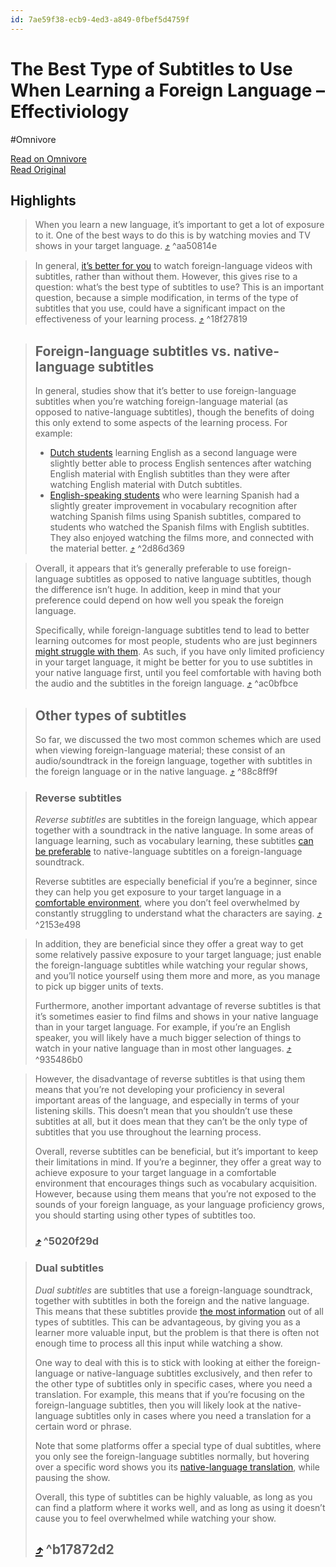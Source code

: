 ```yaml
---
id: 7ae59f38-ecb9-4ed3-a849-0fbef5d4759f
---
```


# The Best Type of Subtitles to Use When Learning a Foreign Language – Effectiviology
#Omnivore

[Read on Omnivore](https://omnivore.app/me/the-best-type-of-subtitles-to-use-when-learning-a-foreign-langua-18dffa19df4)  
[Read Original](https://effectiviology.com/best-subtitles-learning-foreign-language/)

## Highlights

> When you learn a new language, it’s important to get a lot of exposure to it. One of the best ways to do this is by watching movies and TV shows in your target language. [⤴️](https://omnivore.app/me/the-best-type-of-subtitles-to-use-when-learning-a-foreign-langua-18dffa19df4#aa50814e-2e7a-4ed3-96fe-8ad88a02916d) ^aa50814e

> In general, [it’s better for you](https://doi.org/10.1177/2372732215602130) to watch foreign-language videos with subtitles, rather than without them. However, this gives rise to a question: what’s the best type of subtitles to use? This is an important question, because a simple modification, in terms of the type of subtitles that you use, could have a significant impact on the effectiveness of your learning process. [⤴️](https://omnivore.app/me/the-best-type-of-subtitles-to-use-when-learning-a-foreign-langua-18dffa19df4#18f27819-fbcd-42df-9ff4-907a77d16f38) ^18f27819

> ## Foreign-language subtitles vs. native-language subtitles
> 
> In general, studies show that it’s better to use foreign-language subtitles when you’re watching foreign-language material (as opposed to native-language subtitles), though the benefits of doing this only extend to some aspects of the learning process. For example:
> 
> * [Dutch students](https://doi.org/10.1371/journal.pone.0007785) learning English as a second language were slightly better able to process English sentences after watching English material with English subtitles than they were after watching English material with Dutch subtitles.
> * [English-speaking students](https://doi.org/10.1111/j.1944-9720.2004.tb02701.x) who were learning Spanish had a slightly greater improvement in vocabulary recognition after watching Spanish films using Spanish subtitles, compared to students who watched the Spanish films with English subtitles. They also enjoyed watching the films more, and connected with the material better. [⤴️](https://omnivore.app/me/the-best-type-of-subtitles-to-use-when-learning-a-foreign-langua-18dffa19df4#2d86d369-ee28-4ca8-aed1-8e61b8dc065c) ^2d86d369

> Overall, it appears that it’s generally preferable to use foreign-language subtitles as opposed to native language subtitles, though the difference isn’t huge. In addition, keep in mind that your preference could depend on how well you speak the foreign language.
> 
> Specifically, while foreign-language subtitles tend to lead to better learning outcomes for most people, students who are just beginners [might struggle with them](https://doi.org/10.1017/S0142716400000904). As such, if you have only limited proficiency in your target language, it might be better for you to use subtitles in your native language first, until you feel comfortable with having both the audio and the subtitles in the foreign language. [⤴️](https://omnivore.app/me/the-best-type-of-subtitles-to-use-when-learning-a-foreign-langua-18dffa19df4#ac0bfbce-b443-4296-b022-60cca8cc6527) ^ac0bfbce

> ## Other types of subtitles
> 
> So far, we discussed the two most common schemes which are used when viewing foreign-language material; these consist of an audio/soundtrack in the foreign language, together with subtitles in the foreign language or in the native language. [⤴️](https://omnivore.app/me/the-best-type-of-subtitles-to-use-when-learning-a-foreign-langua-18dffa19df4#88c8ff9f-bcbb-44ef-a121-847b860c82a1) ^88c8ff9f

> ### Reverse subtitles
> 
> _Reverse subtitles_ are subtitles in the foreign language, which appear together with a soundtrack in the native language. In some areas of language learning, such as vocabulary learning, these subtitles [can be preferable](https://doi.org/10.1080/1750399X.2014.908559) to native-language subtitles on a foreign-language soundtrack.
> 
> Reverse subtitles are especially beneficial if you’re a beginner, since they can help you get exposure to your target language in a [comfortable environment](https://doi.org/10.1111/j.1467-1770.1992.tb01042.x), where you don’t feel overwhelmed by constantly struggling to understand what the characters are saying. [⤴️](https://omnivore.app/me/the-best-type-of-subtitles-to-use-when-learning-a-foreign-langua-18dffa19df4#2153e498-7562-494f-8ad7-8d3a2d285684) ^2153e498

> In addition, they are beneficial since they offer a great way to get some relatively passive exposure to your target language; just enable the foreign-language subtitles while watching your regular shows, and you’ll notice yourself using them more and more, as you manage to pick up bigger units of texts.
> 
> Furthermore, another important advantage of reverse subtitles is that it’s sometimes easier to find films and shows in your native language than in your target language. For example, if you’re an English speaker, you will likely have a much bigger selection of things to watch in your native language than in most other languages. [⤴️](https://omnivore.app/me/the-best-type-of-subtitles-to-use-when-learning-a-foreign-langua-18dffa19df4#935486b0-0bc5-4b3c-9592-78413e33f4a2) ^935486b0

> However, the disadvantage of reverse subtitles is that using them means that you’re not developing your proficiency in several important areas of the language, and especially in terms of your listening skills. This doesn’t mean that you shouldn’t use these subtitles at all, but it does mean that they can’t be the only type of subtitles that you use throughout the learning process.
> 
> Overall, reverse subtitles can be beneficial, but it’s important to keep their limitations in mind. If you’re a beginner, they offer a great way to achieve exposure to your target language in a comfortable environment that encourages things such as vocabulary acquisition. However, because using them means that you’re not exposed to the sounds of your foreign language, as your language proficiency grows, you should starting using other types of subtitles too.
> 
> ### [⤴️](https://omnivore.app/me/the-best-type-of-subtitles-to-use-when-learning-a-foreign-langua-18dffa19df4#5020f29d-e93b-49ec-9c1c-b91cc21ba21b) ^5020f29d

> ### Dual subtitles
> 
> _Dual subtitles_ are subtitles that use a foreign-language soundtrack, together with subtitles in both the foreign and the native language. This means that these subtitles provide [the most information](https://doi.org/10.1145/2468356.2479499) out of all types of subtitles. This can be advantageous, by giving you as a learner more valuable input, but the problem is that there is often not enough time to process all this input while watching a show.
> 
> One way to deal with this is to stick with looking at either the foreign-language or native-language subtitles exclusively, and then refer to the other type of subtitles only in specific cases, where you need a translation. For example, this means that if you’re focusing on the foreign-language subtitles, then you will likely look at the native-language subtitles only in cases where you need a translation for a certain word or phrase.
> 
> Note that some platforms offer a special type of dual subtitles, where you only see the foreign-language subtitles normally, but hovering over a specific word shows you its [native-language translation](https://doi.org/10.1145/2556288.2557256), while pausing the show.
> 
> Overall, this type of subtitles can be highly valuable, as long as you can find a platform where it works well, and as long as using it doesn’t cause you to feel overwhelmed while watching your show.
> 
> ## [⤴️](https://omnivore.app/me/the-best-type-of-subtitles-to-use-when-learning-a-foreign-langua-18dffa19df4#b17872d2-dcb0-41c9-b853-b1f48715aac5) ^b17872d2

